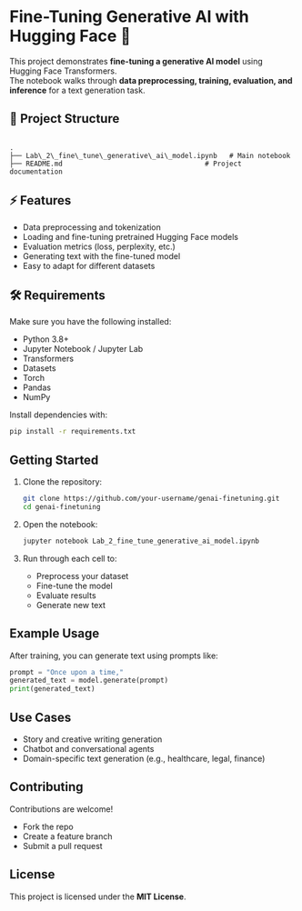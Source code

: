 
# Fine-Tuning Generative AI with Hugging Face 🚀

This project demonstrates **fine-tuning a generative AI model** using Hugging Face Transformers.  
The notebook walks through **data preprocessing, training, evaluation, and inference** for a text generation task.

## 📂 Project Structure
```

.
├── Lab\_2\_fine\_tune\_generative\_ai\_model.ipynb   # Main notebook
├── README.md                                   # Project documentation

````

## ⚡ Features
- Data preprocessing and tokenization  
- Loading and fine-tuning pretrained Hugging Face models  
- Evaluation metrics (loss, perplexity, etc.)  
- Generating text with the fine-tuned model  
- Easy to adapt for different datasets  

## 🛠️ Requirements
Make sure you have the following installed:
- Python 3.8+
- Jupyter Notebook / Jupyter Lab
- Transformers
- Datasets
- Torch
- Pandas
- NumPy

Install dependencies with:
```bash
pip install -r requirements.txt
````

##  Getting Started

1. Clone the repository:

   ```bash
   git clone https://github.com/your-username/genai-finetuning.git
   cd genai-finetuning
   ```

2. Open the notebook:

   ```bash
   jupyter notebook Lab_2_fine_tune_generative_ai_model.ipynb
   ```

3. Run through each cell to:

   * Preprocess your dataset
   * Fine-tune the model
   * Evaluate results
   * Generate new text

##  Example Usage

After training, you can generate text using prompts like:

```python
prompt = "Once upon a time,"
generated_text = model.generate(prompt)
print(generated_text)
```

##  Use Cases

* Story and creative writing generation
* Chatbot and conversational agents
* Domain-specific text generation (e.g., healthcare, legal, finance)

##  Contributing
Contributions are welcome!

* Fork the repo
* Create a feature branch
* Submit a pull request

##  License

This project is licensed under the **MIT License**.

```
